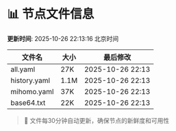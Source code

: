 # 📊 节点文件信息

**更新时间**: 2025-10-26 22:13:16 北京时间

| 文件名 | 大小 | 最后修改 |
|--------|------|----------|
| all.yaml | 27K | 2025-10-26 22:13 |
| history.yaml | 1.1M | 2025-10-26 22:13 |
| mihomo.yaml | 37K | 2025-10-26 22:13 |
| base64.txt | 22K | 2025-10-26 22:13 |

> 🔄 文件每30分钟自动更新，确保节点的新鲜度和可用性
